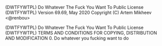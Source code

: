 (DWTFYWTPL) Do Whatever The Fuck You Want To Public License (DWTFYWTPL)
                      Version 69.69, May 2020
              Copyright (C) Artem Mikheev <@renbou>

(DWTFYWTPL) Do Whatever The Fuck You Want To Public License (DWTFYWTPL)
    TERMS AND CONDITIONS FOR COPYING, DISTRIBUTION AND MODIFICATION
 0. Do whatever you fucking want to do
